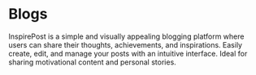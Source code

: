 # Blogs
InspirePost is a simple and visually appealing blogging platform where users can share their thoughts, achievements, and inspirations. Easily create, edit, and manage your posts with an intuitive interface. Ideal for sharing motivational content and personal stories.
